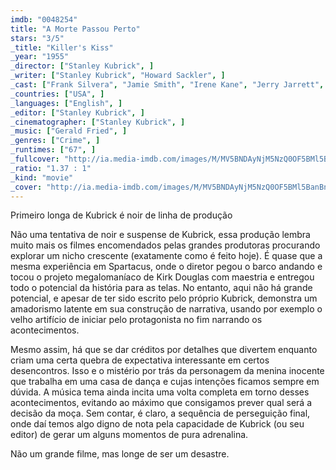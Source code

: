 ```yaml
---
imdb: "0048254"
title: "A Morte Passou Perto"
stars: "3/5"
_title: "Killer's Kiss"
_year: "1955"
_director: ["Stanley Kubrick", ]
_writer: ["Stanley Kubrick", "Howard Sackler", ]
_cast: ["Frank Silvera", "Jamie Smith", "Irene Kane", "Jerry Jarrett", "Mike Dana", "Felice Orlandi", "Shaun O'Brien", "Barbara Brand", "David Vaughan", ]
_countries: ["USA", ]
_languages: ["English", ]
_editor: ["Stanley Kubrick", ]
_cinematographer: ["Stanley Kubrick", ]
_music: ["Gerald Fried", ]
_genres: ["Crime", ]
_runtimes: ["67", ]
_fullcover: "http://ia.media-imdb.com/images/M/MV5BNDAyNjM5NzQ0OF5BMl5BanBnXkFtZTcwMjEwMjMyMQ@@.jpg"
_ratio: "1.37 : 1"
_kind: "movie"
_cover: "http://ia.media-imdb.com/images/M/MV5BNDAyNjM5NzQ0OF5BMl5BanBnXkFtZTcwMjEwMjMyMQ@@._V1._SX95_SY140_.jpg"
---
```



Primeiro longa de Kubrick é noir de linha de produção

Não uma tentativa de noir e suspense de Kubrick, essa produção lembra muito mais os filmes encomendados pelas grandes produtoras procurando explorar um nicho crescente (exatamente como é feito hoje). É quase que a mesma experiência em Spartacus, onde o diretor pegou o barco andando e tocou o projeto megalomaníaco de Kirk Douglas com maestria e entregou todo o potencial da história para as telas. No entanto, aqui não há grande potencial, e apesar de ter sido escrito pelo próprio Kubrick, demonstra um amadorismo latente em sua construção de narrativa, usando por exemplo o velho artifício de iniciar pelo protagonista no fim narrando os acontecimentos.

Mesmo assim, há que se dar créditos por detalhes que divertem enquanto criam uma certa quebra de expectativa interessante em certos desencontros. Isso e o mistério por trás da personagem da menina inocente que trabalha em uma casa de dança e cujas intenções ficamos sempre em dúvida. A música tema ainda incita uma volta completa em torno desses acontecimentos, evitando ao máximo que consigamos prever qual será a decisão da moça. Sem contar, é claro, a sequência de perseguição final, onde daí temos algo digno de nota pela capacidade de Kubrick (ou seu editor) de gerar um alguns momentos de pura adrenalina.

Não um grande filme, mas longe de ser um desastre.


